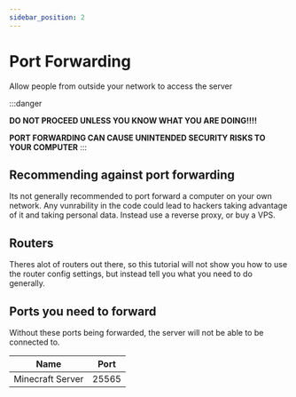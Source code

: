 ```yaml
---
sidebar_position: 2
---
```


# Port Forwarding
Allow people from outside your network to access the server

:::danger

**DO NOT PROCEED UNLESS YOU KNOW WHAT YOU ARE DOING!!!!**

**PORT FORWARDING CAN CAUSE UNINTENDED SECURITY RISKS TO YOUR COMPUTER**
:::

## Recommending against port forwarding
Its not generally recommended to port forward a computer on your own network. Any vunrability in the code could lead to hackers taking advantage of it and taking personal data. Instead use a reverse proxy, or buy a VPS.

## Routers
Theres alot of routers out there, so this tutorial will not show you how to use the router config settings, but instead tell you what you need to do generally.

## Ports you need to forward
Without these ports being forwarded, the server will not be able to be connected to.

| Name             | Port      |
|------------------|-----------|
| Minecraft Server | 25565     |

